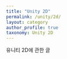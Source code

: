 ```yaml
---
title: "Unity 2D"
permalink: /unity/2d/
layout: category
author_profile: true
taxonomy: Unity 2D
---
```


유니티 2D에 관한 글
